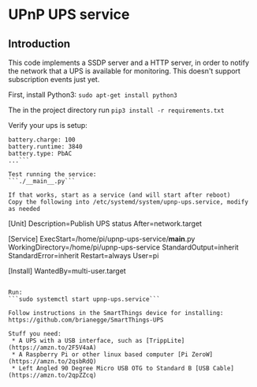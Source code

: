 # UPnP UPS service

## Introduction

This code implements a SSDP server and a HTTP server, in order to notify the network that a UPS is available for monitoring. This doesn't support subscription events just yet.

First, install Python3:
```sudo apt-get install python3```

The in the project directory run
```pip3 install -r requirements.txt```

Verify your ups is setup:
```upsc myups 2> /dev/null
battery.charge: 100
battery.runtime: 3840
battery.type: PbAC
...```

Test running the service:
```./__main__.py```

If that works, start as a service (and will start after reboot)
Copy the following into /etc/systemd/system/upnp-ups.service, modify as needed
```
[Unit]
Description=Publish UPS status
After=network.target

[Service]
ExecStart=/home/pi/upnp-ups-service/__main__.py
WorkingDirectory=/home/pi/upnp-ups-service
StandardOutput=inherit
StandardError=inherit
Restart=always
User=pi

[Install]
WantedBy=multi-user.target
```

Run:
```sudo systemctl start upnp-ups.service```

Follow instructions in the SmartThings device for installing: https://github.com/brianegge/SmartThings-UPS

Stuff you need:
 * A UPS with a USB interface, such as [TrippLite](https://amzn.to/2F5V4aA)
 * A Raspberry Pi or other linux based computer [Pi ZeroW](https://amzn.to/2qsbRdQ)
 * Left Angled 90 Degree Micro USB OTG to Standard B [USB Cable](https://amzn.to/2qpZZcq)

